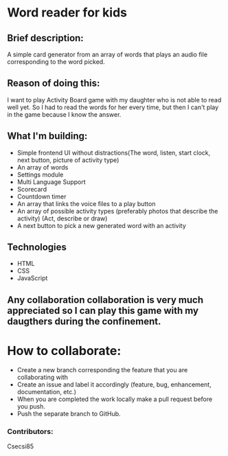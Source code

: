 # Word reader for kids

## Brief description:

A simple card generator from an array of words that plays an audio file corresponding to the word picked.

## Reason of doing this:

I want to play Activity Board game with my daughter who is not able to read well yet. So I had to read the words for her every time, but then I can't play in the game because I know the answer.

## What I'm building:

- Simple frontend UI without distractions(The word, listen, start clock, next button, picture of activity type)
- An array of words
- Settings module
- Multi Language Support
- Scorecard
- Countdown timer
- An array that links the voice files to a play button
- An array of possible activity types (preferably photos that describe the activity) (Act, describe or draw)
- A next button to pick a new generated word with an activity

## Technologies
- HTML
- CSS
- JavaScript

## Any collaboration collaboration is very much appreciated so I can play this game with my daugthers during the confinement.

# How to collaborate:

- Create a new branch corresponding the feature that you are collaborating with
- Create an issue and label it accordingly (feature, bug, enhancement, documentation, etc.)
- When you are completed the work locally make a pull request before you push.
- Push the separate branch to GitHub.

### Contributors:

Csecsi85
